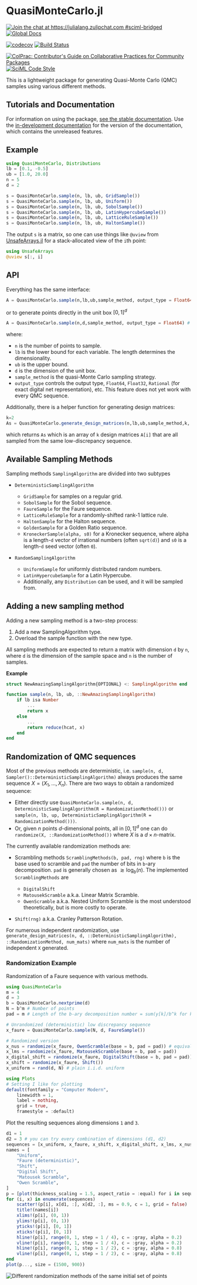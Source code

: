 # QuasiMonteCarlo.jl

[![Join the chat at https://julialang.zulipchat.com #sciml-bridged](https://img.shields.io/static/v1?label=Zulip&message=chat&color=9558b2&labelColor=389826)](https://julialang.zulipchat.com/#narrow/stream/279055-sciml-bridged)
[![Global Docs](https://img.shields.io/badge/docs-SciML-blue.svg)](https://docs.sciml.ai/QuasiMonteCarlo/stable/)

[![codecov](https://codecov.io/gh/SciML/QuasiMonteCarlo.jl/branch/master/graph/badge.svg)](https://codecov.io/gh/SciML/QuasiMonteCarlo.jl)
[![Build Status](https://github.com/SciML/QuasiMonteCarlo.jl/workflows/CI/badge.svg)](https://github.com/SciML/QuasiMonteCarlo.jl/actions?query=workflow%3ACI)

[![ColPrac: Contributor's Guide on Collaborative Practices for Community Packages](https://img.shields.io/badge/ColPrac-Contributor%27s%20Guide-blueviolet)](https://github.com/SciML/ColPrac)
[![SciML Code Style](https://img.shields.io/static/v1?label=code%20style&message=SciML&color=9558b2&labelColor=389826)](https://github.com/SciML/SciMLStyle)

This is a lightweight package for generating Quasi-Monte Carlo (QMC) samples
using various different methods.

## Tutorials and Documentation

For information on using the package,
[see the stable documentation](https://docs.sciml.ai/QuasiMonteCarlo/stable/). Use the
[in-development documentation](https://docs.sciml.ai/QuasiMonteCarlo/dev/) for the version of
the documentation, which contains the unreleased features.

## Example

```julia
using QuasiMonteCarlo, Distributions
lb = [0.1, -0.5]
ub = [1.0, 20.0]
n = 5
d = 2

s = QuasiMonteCarlo.sample(n, lb, ub, GridSample())
s = QuasiMonteCarlo.sample(n, lb, ub, Uniform())
s = QuasiMonteCarlo.sample(n, lb, ub, SobolSample())
s = QuasiMonteCarlo.sample(n, lb, ub, LatinHypercubeSample())
s = QuasiMonteCarlo.sample(n, lb, ub, LatticeRuleSample())
s = QuasiMonteCarlo.sample(n, lb, ub, HaltonSample())
```

The output `s` is a matrix, so one can use things like `@uview` from
[UnsafeArrays.jl](https://github.com/oschulz/UnsafeArrays.jl) for a stack-allocated
view of the `i`th point:

```julia
using UnsafeArrays
@uview s[:, i]
```

## API

Everything has the same interface:

```julia
A = QuasiMonteCarlo.sample(n,lb,ub,sample_method, output_type = Float64)
```

or to generate points directly in the unit box $[0,1]^d$

```julia
A = QuasiMonteCarlo.sample(n,d,sample_method, output_type = Float64) # = QuasiMonteCarlo.sample(n,zeros(d),ones(d),sample_method)
```

where:

- `n` is the number of points to sample.
- `lb` is the lower bound for each variable. The length determines the dimensionality.
- `ub` is the upper bound.
- `d` is the dimension of the unit box.
- `sample_method` is the quasi-Monte Carlo sampling strategy.
- `output_type` controls the output type, `Float64`, `Float32`, `Rational` (for exact digital net representation), etc. This feature does not yet work with every QMC sequence.

Additionally, there is a helper function for generating design matrices:

```julia
k=2
As = QuasiMonteCarlo.generate_design_matrices(n,lb,ub,sample_method,k, output_type = Float64)
```

which returns `As` which is an array of `k` design matrices `A[i]` that are
all sampled from the same low-discrepancy sequence.

## Available Sampling Methods

Sampling methods `SamplingAlgorithm` are divided into two subtypes

  - `DeterministicSamplingAlgorithm`
    
      + `GridSample` for samples on a regular grid.
      + `SobolSample` for the Sobol sequence.
      + `FaureSample` for the Faure sequence.
      + `LatticeRuleSample` for a randomly-shifted rank-1 lattice rule.
      + `HaltonSample` for the Halton sequence.
      + `GoldenSample` for a Golden Ratio sequence.
      + `KroneckerSample(alpha, s0)` for a Kronecker sequence, where alpha is a length-`d` vector of irrational numbers (often `sqrt(d)`) and `s0` is a length-`d` seed vector (often `0`).

  - `RandomSamplingAlgorithm`
    
      + `UniformSample` for uniformly distributed random numbers.
      + `LatinHypercubeSample` for a Latin Hypercube.
      + Additionally, any `Distribution` can be used, and it will be sampled from.
    
    <!-- - `SectionSample(x0, sampler)` where `sampler` is any sampler above and `x0` is a vector of either `NaN` for a free dimension or some scalar for a constrained dimension. Not currently supported. -->

## Adding a new sampling method

Adding a new sampling method is a two-step process:

 1. Add a new SamplingAlgorithm type.
 2. Overload the sample function with the new type.

All sampling methods are expected to return a matrix with dimension `d` by `n`, where `d` is the dimension of the sample space and `n` is the number of samples.

**Example**

```julia
struct NewAmazingSamplingAlgorithm{OPTIONAL} <: SamplingAlgorithm end

function sample(n, lb, ub, ::NewAmazingSamplingAlgorithm)
    if lb isa Number
        ...
        return x
    else
        ...
        return reduce(hcat, x)
    end
end
```

## Randomization of QMC sequences

Most of the previous methods are deterministic, i.e. `sample(n, d, Sampler()::DeterministicSamplingAlgorithm)` always produces the same sequence $X = (X_1, \dots, X_n)$.
There are two ways to obtain a randomized sequence:

  - Either directly use `QuasiMonteCarlo.sample(n, d, DeterministicSamplingAlgorithm(R = RandomizationMethod()))` or `sample(n, lb, up, DeterministicSamplingAlgorithm(R = RandomizationMethod()))`.
  - Or, given $n$ points $d$-dimensional points, all in $[0,1]^d$ one can do `randomize(X, ::RandomizationMethod())` where $X$ is a $d\times n$-matrix.

The currently available randomization methods are:

  - Scrambling methods `ScramblingMethods(b, pad, rng)` where `b` is the base used to scramble and `pad` the number of bits in `b`-ary decomposition.
    `pad` is generally chosen as $\gtrsim \log_b(n)$.
    The implemented `ScramblingMethods` are
    
      + `DigitalShift`
      + `MatousekScramble` a.k.a. Linear Matrix Scramble.
      + `OwenScramble` a.k.a. Nested Uniform Scramble is the most understood theoretically, but is more costly to operate.

  - `Shift(rng)` a.k.a. Cranley Patterson Rotation.

For numerous independent randomization, use `generate_design_matrices(n, d, ::DeterministicSamplingAlgorithm), ::RandomizationMethod, num_mats)` where `num_mats` is the number of independent `X` generated.

### Randomization Example

Randomization of a Faure sequence with various methods.

```julia
using QuasiMonteCarlo
m = 4
d = 3
b = QuasiMonteCarlo.nextprime(d)
N = b^m # Number of points
pad = m # Length of the b-ary decomposition number = sum(y[k]/b^k for k in 1:pad)

# Unrandomized (deterministic) low discrepancy sequence
x_faure = QuasiMonteCarlo.sample(N, d, FaureSample())

# Randomized version
x_nus = randomize(x_faure, OwenScramble(base = b, pad = pad)) # equivalent to sample(N, d, FaureSample(R = OwenScramble(base = b, pad = pad)))
x_lms = randomize(x_faure, MatousekScramble(base = b, pad = pad))
x_digital_shift = randomize(x_faure, DigitalShift(base = b, pad = pad))
x_shift = randomize(x_faure, Shift())
x_uniform = rand(d, N) # plain i.i.d. uniform
```

```julia
using Plots
# Setting I like for plotting
default(fontfamily = "Computer Modern",
    linewidth = 1,
    label = nothing,
    grid = true,
    framestyle = :default)
```

Plot the resulting sequences along dimensions `1` and `3`.

```julia
d1 = 1
d2 = 3 # you can try every combination of dimensions (d1, d2)
sequences = [x_uniform, x_faure, x_shift, x_digital_shift, x_lms, x_nus]
names = [
    "Uniform",
    "Faure (deterministic)",
    "Shift",
    "Digital Shift",
    "Matousek Scramble",
    "Owen Scramble",
]
p = [plot(thickness_scaling = 1.5, aspect_ratio = :equal) for i in sequences]
for (i, x) in enumerate(sequences)
    scatter!(p[i], x[d1, :], x[d2, :], ms = 0.9, c = 1, grid = false)
    title!(names[i])
    xlims!(p[i], (0, 1))
    ylims!(p[i], (0, 1))
    yticks!(p[i], [0, 1])
    xticks!(p[i], [0, 1])
    hline!(p[i], range(0, 1, step = 1 / 4), c = :gray, alpha = 0.2)
    vline!(p[i], range(0, 1, step = 1 / 4), c = :gray, alpha = 0.2)
    hline!(p[i], range(0, 1, step = 1 / 2), c = :gray, alpha = 0.8)
    vline!(p[i], range(0, 1, step = 1 / 2), c = :gray, alpha = 0.8)
end
plot(p..., size = (1500, 900))
```

![Different randomization methods of the same initial set of points](img/various_randomization.svg)
